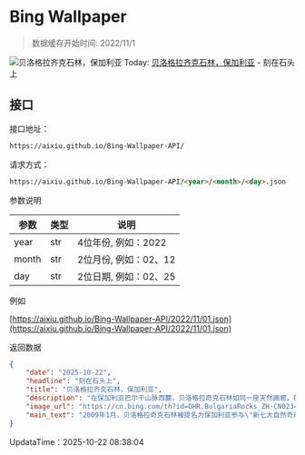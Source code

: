 # Bing Wallpaper

> 数据缓存开始时间: 2022/11/1

![贝洛格拉齐克石林，保加利亚](https://cn.bing.com/th?id=OHR.BulgariaRocks_ZH-CN0234903972_1920x1080.webp)
Today: [贝洛格拉齐克石林，保加利亚](https://cn.bing.com/th?id=OHR.BulgariaRocks_ZH-CN0234903972_1920x1080.webp) - 刻在石头上

## 接口

接口地址：

```html
https://aixiu.github.io/Bing-Wallpaper-API/
```

请求方式：

```html
https://aixiu.github.io/Bing-Wallpaper-API/<year>/<month>/<day>.json
```

参数说明

| 参数 | 类型 | 说明 |
| - | - | - |
| year | str | 4位年份, 例如：2022 |
| month | str | 2位月份, 例如：02、12 |
| day | str | 2位日期, 例如：02、25 |

例如

[https://aixiu.github.io/Bing-Wallpaper-API/2022/11/01.json](https://aixiu.github.io/Bing-Wallpaper-API/2022/11/01.json)

返回数据

```json
{
    "date": "2025-10-22",
    "headline": "刻在石头上",
    "title": "贝洛格拉齐克石林，保加利亚",
    "description": "在保加利亚巴尔干山脉西麓，贝洛格拉奇克石林如同一座天然画廊，每一块岩石都诉说着独特的故事。这些砂岩与石灰岩柱经过数百万年的风化与侵蚀，形成了千姿百态的奇特造型，当地人坚信其中有些轮廓酷似人物、动物，甚至完整的场景。因此，这些岩石也被赋予了富有想象力的名字，如\"骑手岩\"、\"女学生岩\"、\"僧侣岩\"等。在这片土地上，辨认岩石形状就像在玩一场大自然版的猜谜游戏，既有趣又充满惊喜。",
    "image_url": "https://cn.bing.com/th?id=OHR.BulgariaRocks_ZH-CN0234903972_1920x1080.webp",
    "main_text": "2009年1月，贝洛格拉奇克石林被提名为保加利亚参与\"新七大自然奇观\"评选活动的候选地。"
}
```

UpdataTime：2025-10-22 08:38:04

